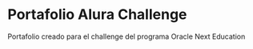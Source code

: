 # Portafolio Alura Challenge
Portafolio creado para el challenge del programa Oracle Next Education
